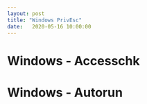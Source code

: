 ```yaml
---
layout: post
title: "Windows PrivEsc"
date:   2020-05-16 10:00:00
---
```


# Windows - Accesschk

# Windows - Autorun


